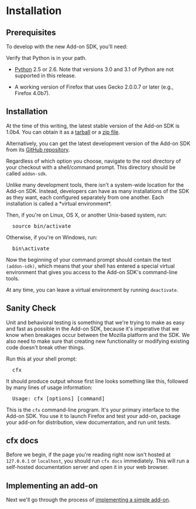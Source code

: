 # Installation #

## Prerequisites ##

To develop with the new Add-on SDK, you'll need:

<div class="aside">
Verify that Python is in your path.
</div>

* [Python](http://www.python.org/) 2.5 or 2.6. Note that versions 3.0 and 3.1
  of Python are not supported in this release.

* A working version of Firefox that uses Gecko 2.0.0.7 or later
  (e.g., Firefox 4.0b7).

## Installation ##

At the time of this writing, the latest stable version of the Add-on
SDK is 1.0b4. You can obtain it as a
[tarball](https://ftp.mozilla.org/pub/mozilla.org/labs/jetpack/jetpack-sdk-latest.tar.gz)
or a [zip file](https://ftp.mozilla.org/pub/mozilla.org/labs/jetpack/jetpack-sdk-latest.zip).

Alternatively, you can get the latest development version of the
Add-on SDK from its
[GitHub repository](https://github.com/mozilla/addon-sdk).

Regardless of which option you choose, navigate to the root directory
of your checkout with a shell/command prompt. This directory should
be called `addon-sdk`.

<span class="aside">
Unlike many development tools, there isn't a system-wide location for
the Add-on SDK. Instead, developers can have as many installations of
the SDK as they want, each configured separately from one
another. Each installation is called a *virtual environment*.
</span>

Then, if you're on Linux, OS X, or another Unix-based system, run:

<pre>
  source bin/activate
</pre>

Otherwise, if you're on Windows, run:

<pre>
  bin\activate
</pre>

Now the beginning of your command prompt should contain the text
`(addon-sdk)`, which means that your shell has entered a special
virtual environment that gives you access to the Add-on SDK's
command-line tools.

At any time, you can leave a virtual environment by running
`deactivate`.

## Sanity Check ##

<span class="aside">
Unit and behavioral testing is something that
we're trying to make as easy and fast as possible in the Add-on SDK,
because it's imperative that we know when breakages occur between the
Mozilla platform and the SDK. We also need to make sure that creating
new functionality or modifying existing code doesn't break other
things.
</span>

Run this at your shell prompt:

<pre>
  cfx
</pre>

It should produce output whose first line looks something like this, followed by
many lines of usage information:

<pre>
  Usage: cfx [options] [command]
</pre>

This is the `cfx` command-line program.  It's your primary interface to the
Add-on SDK.  You use it to launch Firefox and test your add-on, package your
add-on for distribution, view documentation, and run unit tests.

## cfx docs ##

Before we begin, if the page you're reading right now isn't hosted at
`127.0.0.1` or `localhost`, you should run `cfx docs`
immediately. This will run a self-hosted documentation server and open
it in your web browser.

## Implementing an add-on ##

Next we'll go through the process of [implementing a
simple add-on](dev-guide/addon-development/implementing-simple-addon.html).
